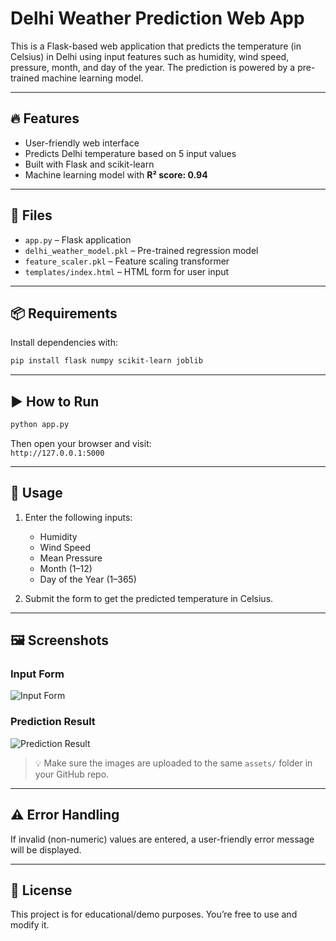 # Delhi Weather Prediction Web App

This is a Flask-based web application that predicts the temperature (in Celsius) in Delhi using input features such as humidity, wind speed, pressure, month, and day of the year. The prediction is powered by a pre-trained machine learning model.

---

## 🔥 Features

- User-friendly web interface  
- Predicts Delhi temperature based on 5 input values  
- Built with Flask and scikit-learn  
- Machine learning model with **R² score: 0.94**

---

## 📁 Files

- `app.py` – Flask application  
- `delhi_weather_model.pkl` – Pre-trained regression model  
- `feature_scaler.pkl` – Feature scaling transformer  
- `templates/index.html` – HTML form for user input  

---

## 📦 Requirements

Install dependencies with:

```bash
pip install flask numpy scikit-learn joblib
```

---

## ▶️ How to Run

```bash
python app.py
```

Then open your browser and visit:  
`http://127.0.0.1:5000`

---

## 🧪 Usage

1. Enter the following inputs:
   - Humidity  
   - Wind Speed  
   - Mean Pressure  
   - Month (1–12)  
   - Day of the Year (1–365)  

2. Submit the form to get the predicted temperature in Celsius.

---

## 🖼️ Screenshots

### Input Form

![Input Form](assets/Screenshot%202025-06-19%20000011.png)

### Prediction Result

![Prediction Result](assets/Screenshot%202025-06-19%20000021.png)

> 💡 Make sure the images are uploaded to the same `assets/` folder in your GitHub repo.

---

## ⚠️ Error Handling

If invalid (non-numeric) values are entered, a user-friendly error message will be displayed.

---

## 📄 License

This project is for educational/demo purposes. You’re free to use and modify it.
